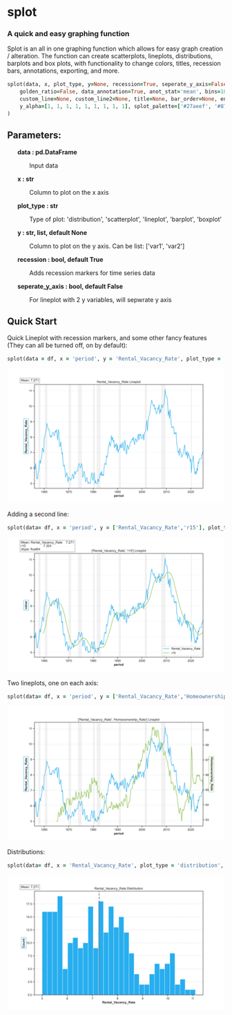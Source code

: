 # splot
### A quick and easy graphing function

Splot is an all in one graphing function which allows for easy graph creation / alteration. The function can create scatterplots, lineplots, distributions, barplots and box plots, with functionality to change colors, titles, recession bars, annotations, exporting, and more.

```ruby
splot(data, x, plot_type, y=None, recession=True, seperate_y_axis=False, text=None, size=[11.326, 7],
    golden_ratio=False, data_annotation=True, anot_stat='mean', bins=10, reg=False, reg_order=1, path=None, dpi=400,
    custom_line=None, custom_line2=None, title=None, bar_order=None, end_date=None,
    y_alpha=[1, 1, 1, 1, 1, 1, 1, 1, 1], splot_palette=['#27aeef', '#87bc45', '#ef9b20', '#b33dc6', '#E14636', '#E0C700'],
)
```

## Parameters:
&nbsp;&nbsp;&nbsp;&nbsp;&nbsp; **data : pd.DataFrame**

&nbsp;&nbsp;&nbsp;&nbsp;&nbsp;&nbsp;&nbsp;&nbsp;&nbsp;&nbsp;&nbsp;&nbsp; Input data

&nbsp;&nbsp;&nbsp;&nbsp;&nbsp; **x : str**

&nbsp;&nbsp;&nbsp;&nbsp;&nbsp;&nbsp;&nbsp;&nbsp;&nbsp;&nbsp;&nbsp;&nbsp; Column to plot on the x axis

&nbsp;&nbsp;&nbsp;&nbsp;&nbsp; **plot_type : str**

&nbsp;&nbsp;&nbsp;&nbsp;&nbsp;&nbsp;&nbsp;&nbsp;&nbsp;&nbsp;&nbsp;&nbsp; Type of plot: 'distribution', 'scatterplot', 'lineplot', 'barplot', 'boxplot'

&nbsp;&nbsp;&nbsp;&nbsp;&nbsp; **y : str, list, default None**

&nbsp;&nbsp;&nbsp;&nbsp;&nbsp;&nbsp;&nbsp;&nbsp;&nbsp;&nbsp;&nbsp;&nbsp; Column to plot on the y axis. Can be list: ['var1', 'var2']

&nbsp;&nbsp;&nbsp;&nbsp;&nbsp; **recession : bool, default True**

&nbsp;&nbsp;&nbsp;&nbsp;&nbsp;&nbsp;&nbsp;&nbsp;&nbsp;&nbsp;&nbsp;&nbsp; Adds recession markers for time series data

&nbsp;&nbsp;&nbsp;&nbsp;&nbsp; **seperate_y_axis : bool, default False**

&nbsp;&nbsp;&nbsp;&nbsp;&nbsp;&nbsp;&nbsp;&nbsp;&nbsp;&nbsp;&nbsp;&nbsp; For lineplot with 2 y variables, will sepwrate y axis




## Quick Start


Quick Lineplot with recession markers, and some other fancy features (They can all be turned off, on by default):
```ruby
splot(data = df, x = 'period', y = 'Rental_Vacancy_Rate', plot_type = 'lineplot')
```
![alt text](https://github.com/avspinelli/Python-for-Data-Science/blob/main/splot/images/RVR.png?raw=true)

Adding a second line:
```ruby
splot(data= df, x = 'period', y = ['Rental_Vacancy_Rate','r15'], plot_type = 'lineplot', path = 'your/path/here/image.png')
```
![alt text](https://github.com/avspinelli/Python-for-Data-Science/blob/main/splot/images/RVR_R15.png?raw=true)

Two lineplots, one on each axis:
```ruby
splot(data= df, x = 'period', y = ['Rental_Vacancy_Rate','Homeownership_Rate'], plot_type = 'lineplot',seperate_y_axis = True, data_annotation = False)
```
![alt text](https://github.com/avspinelli/Python-for-Data-Science/blob/main/splot/images/RVR_HR2.png?raw=true)

Distributions:
```ruby
splot(data= df, x = 'Rental_Vacancy_Rate', plot_type = 'distribution', bins = 30,)
```
![alt text](https://github.com/avspinelli/Python-for-Data-Science/blob/main/splot/images/RVR_dist.png?raw=true)


